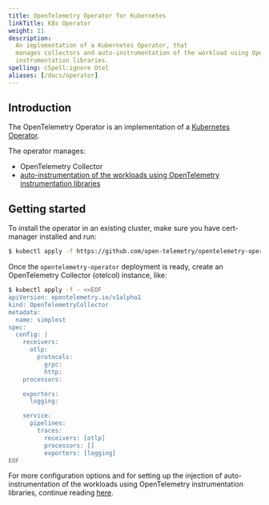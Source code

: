 ```yaml
---
title: OpenTelemetry Operator for Kubernetes
linkTitle: K8s Operator
weight: 11
description:
  An implementation of a Kubernetes Operator, that
  manages collectors and auto-instrumentation of the workload using OpenTelemetry
  instrumentation libraries.
spelling: cSpell:ignore Otel
aliases: [/docs/operator]
---
```


## Introduction

The OpenTelemetry Operator is an implementation of a [Kubernetes Operator](https://coreos.com/operators/).

The operator manages:

- OpenTelemetry Collector
- [auto-instrumentation of the workloads using OpenTelemetry instrumentation libraries](https://github.com/open-telemetry/opentelemetry-operator#opentelemetry-auto-instrumentation-injection)

## Getting started

To install the operator in an existing cluster, make sure you have cert-manager 
installed and run:

```bash
$ kubectl apply -f https://github.com/open-telemetry/opentelemetry-operator/releases/latest/download/opentelemetry-operator.yaml
```

Once the `opentelemetry-operator` deployment is ready, create an OpenTelemetry
 Collector (otelcol) instance, like:

```bash
$ kubectl apply -f - <<EOF
apiVersion: opentelemetry.io/v1alpha1
kind: OpenTelemetryCollector
metadata:
  name: simplest
spec:
  config: |
    receivers:
      otlp:
        protocols:
          grpc:
          http:
    processors:

    exporters:
      logging:

    service:
      pipelines:
        traces:
          receivers: [otlp]
          processors: []
          exporters: [logging]
EOF
```

For more configuration options and for setting up the injection of
auto-instrumentation of the workloads using OpenTelemetry instrumentation
libraries, continue reading [here](https://github.com/open-telemetry/opentelemetry-operator/blob/main/README.md).
